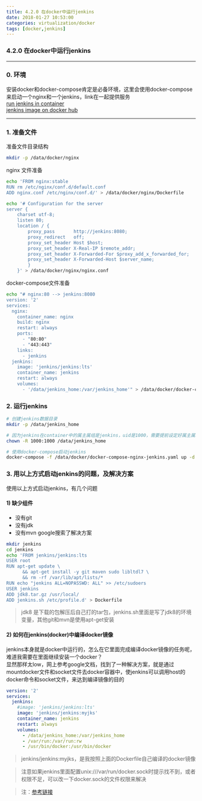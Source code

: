 ```yaml
---
title: 4.2.0 在docker中运行jenkins
date: 2018-01-27 10:53:00
categories: virtualization/docker
tags: [docker,jenkins]
---
```

### 4.2.0 在docker中运行jenkins

---

### 0. 环境
安装docker和docker-compose肯定是必备环境，这里会使用docker-compose来启动一个nginx和一个jenkins，link在一起提供服务  
[run jenkins in container](https://github.com/jenkinsci/docker/blob/master/README.md)  
[jenkins image on docker hub](https://hub.docker.com/r/jenkins/jenkins/)

---

### 1. 准备文件
准备文件目录结构
``` bash
mkdir -p /data/docker/nginx
```
nginx 文件准备
``` bash
echo 'FROM nginx:stable
RUN rm /etc/nginx/conf.d/default.conf
ADD nginx.conf /etc/nginx/conf.d/' > /data/docker/nginx/Dockerfile

echo '# Configuration for the server
server {
    charset utf-8;
    listen 80;
    location / {
        proxy_pass       http://jenkins:8080;
        proxy_redirect   off;
        proxy_set_header Host $host;
        proxy_set_header X-Real-IP $remote_addr;
        proxy_set_header X-Forwarded-For $proxy_add_x_forwarded_for;
        proxy_set_header X-Forwarded-Host $server_name;
        }
    }' > /data/docker/nginx/nginx.conf
```
docker-compose文件准备
``` bash
echo "# nginx:80 --> jenkins:8080
version: '2'
services:
  nginx:
    container_name: nginx
    build: nginx
    restart: always
    ports:
      - "80:80"
      - "443:443"
    links:
      - jenkins
  jenkins:
    image: 'jenkins/jenkins:lts'
    container_name: jenkins
    restart: always
    volumes:
      - '/data/jenkins_home:/var/jenkins_home'" > /data/docker/docker-compose-nginx-jenkins.yaml
```

### 2. 运行jenkins
``` bash
# 创建jenkins数据目录
mkdir -p /data/jenkins_home

# 因为jenkins在container中的属主属组是jenkins，uid是1000，需要提前设定好属主属组，不然会报错
chown -R 1000:1000 /data/jenkins_home

# 使用docker-compose启动jenkins
docker-compose -f /data/docker/docker-compose-nginx-jenkins.yaml up -d
```

### 3. 用以上方式启动jenkins的问题，及解决方案
使用以上方式启动jenkins，有几个问题  
#### 1) 缺少组件
- 没有git
- 没有jdk
- 没有mvn
google搜索了解决方案
``` bash
mkdir jenkins
cd jenkins
echo 'FROM jenkins/jenkins:lts
USER root
RUN apt-get update \
      && apt-get install -y git maven sudo libltdl7 \
      && rm -rf /var/lib/apt/lists/*
RUN echo "jenkins ALL=NOPASSWD: ALL" >> /etc/sudoers
USER jenkins
ADD jdk8.tar.gz /usr/local/
ADD jenkins.sh /etc/profile.d' > Dockerfile
```
> jdk8 是下载的包解压后自己打的tar包，jenkins.sh里面是写了jdk8的环境变量，其他git和mvn是使用apt-get安装
#### 2) 如何在jenkins(docker)中编译docker镜像
jenkins本身就是docker中运行的，怎么在它里面完成编译docker镜像的任务呢，难道我需要在里面继续安装一个docker？  
显然那样太low，网上参考google文档，找到了一种解决方案，就是通过mountdocker文件和socket文件去docker容器中，使jenkins可以调用host的docker命令和socket文件，来达到编译镜像的目的
``` yaml
version: '2'
services:
  jenkins:
    #image: 'jenkins/jenkins:lts'
    image: 'jenkins/jenkins:myjks'
    container_name: jenkins
    restart: always
    volumes:
      - /data/jenkins_home:/var/jenkins_home
      - /var/run:/var/run:rw
      - /usr/bin/docker:/usr/bin/docker
```
> jenkins/jenkins:myjks，是我按照上面的Dockerfile自己编译的docker镜像

> 注意如果jenkins里面配置unix:///var/run/docker.sock时提示找不到，或者权限不足，可以改一下docker.sock的文件权限来解决

> 注：[参考链接](https://renzedevries.wordpress.com/2016/06/30/building-containers-with-docker-in-docker-and-jenkins/)
